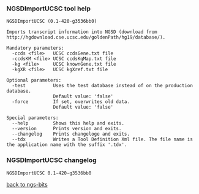 ### NGSDImportUCSC tool help
	NGSDImportUCSC (0.1-420-g3536bb0)
	
	Imports transcript information into NGSD (download from http://hgdownload.cse.ucsc.edu/goldenPath/hg19/database/).
	
	Mandatory parameters:
	  -ccds <file>   UCSC ccdsGene.txt file
	  -ccdsKM <file> UCSC ccdsKgMap.txt file
	  -kg <file>     UCSC knownGene.txt file
	  -kgXR <file>   UCSC kgXref.txt file
	
	Optional parameters:
	  -test          Uses the test database instead of on the production database.
	                 Default value: 'false'
	  -force         If set, overwrites old data.
	                 Default value: 'false'
	
	Special parameters:
	  --help         Shows this help and exits.
	  --version      Prints version and exits.
	  --changelog    Prints changeloge and exits.
	  --tdx          Writes a Tool Definition Xml file. The file name is the application name with the suffix '.tdx'.
	
### NGSDImportUCSC changelog
	NGSDImportUCSC 0.1-420-g3536bb0
	
[back to ngs-bits](https://github.com/imgag/ngs-bits)